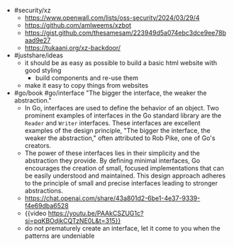 - #security/xz
	- https://www.openwall.com/lists/oss-security/2024/03/29/4
	- https://github.com/amlweems/xzbot
	- https://gist.github.com/thesamesam/223949d5a074ebc3dce9ee78baad9e27
	- https://tukaani.org/xz-backdoor/
- #justshare/ideas
	- it should be as easy as possible to build a basic html website with good styling
		- build components and re-use them
	- make it easy to copy things from websites
- #go/book #go/interface "The bigger the interface, the weaker the abstraction."
	- In Go, interfaces are used to define the behavior of an object. Two prominent examples of interfaces in the Go standard library are the `Reader` and `Writer` interfaces. These interfaces are excellent examples of the design principle, "The bigger the interface, the weaker the abstraction," often attributed to Rob Pike, one of Go's creators.
	- The power of these interfaces lies in their simplicity and the abstraction they provide. By defining minimal interfaces, Go encourages the creation of small, focused implementations that can be easily understood and maintained. This design approach adheres to the principle of small and precise interfaces leading to stronger abstractions.
	- https://chat.openai.com/share/43a801d2-6be1-4e37-9339-f4e69dba6528
	- {{video https://youtu.be/PAAkCSZUG1c?si=pqKBOdjkCQTzNE0L&t=315}}
	- do not prematurely create an interface, let it come to you when the patterns are undeniable